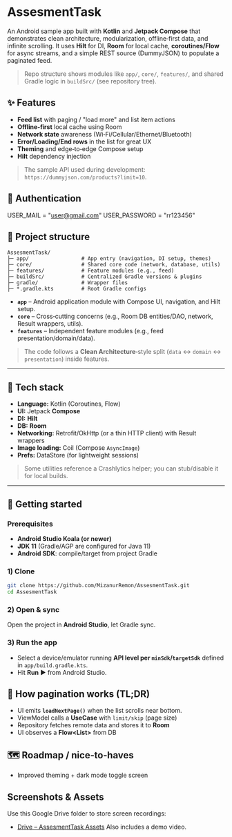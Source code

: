 # AssesmentTask

An Android sample app built with **Kotlin** and **Jetpack Compose** that demonstrates clean architecture, modularization, offline‑first data, and infinite scrolling. It uses **Hilt** for DI, **Room** for local cache, **coroutines/Flow** for async streams, and a simple REST source (DummyJSON) to populate a paginated feed.

> Repo structure shows modules like `app/`, `core/`, `features/`, and shared Gradle logic in `buildSrc/` (see repository tree).

## ✨ Features

* **Feed list** with paging / "load more" and list item actions
* **Offline‑first** local cache using Room
* **Network state** awareness (Wi‑Fi/Cellular/Ethernet/Bluetooth)
* **Error/Loading/End rows** in the list for great UX
* **Theming** and edge‑to‑edge Compose setup
* **Hilt** dependency injection

> The sample API used during development: `https://dummyjson.com/products?limit=10`.

## 🧱 Authentication
USER_MAIL = "user@gmail.com"
USER_PASSWORD = "rr123456"

## 🧱 Project structure

```
AssesmentTask/
├─ app/                 # App entry (navigation, DI setup, themes)
├─ core/                # Shared core code (network, database, utils)
├─ features/            # Feature modules (e.g., feed)
├─ buildSrc/            # Centralized Gradle versions & plugins
├─ gradle/              # Wrapper files
├─ *.gradle.kts         # Root Gradle configs
```

* **`app`** – Android application module with Compose UI, navigation, and Hilt setup.
* **`core`** – Cross‑cutting concerns (e.g., Room DB entities/DAO, network, Result wrappers, utils).
* **`features`** – Independent feature modules (e.g., feed presentation/domain/data).

> The code follows a **Clean Architecture**‑style split (`data` ↔ `domain` ↔ `presentation`) inside features.

---

## 🧰 Tech stack

* **Language:** Kotlin (Coroutines, Flow)
* **UI:** Jetpack **Compose**
* **DI:** **Hilt**
* **DB:** **Room**
* **Networking:** Retrofit/OkHttp (or a thin HTTP client) with Result wrappers
* **Image loading:** Coil (Compose `AsyncImage`)
* **Prefs:** DataStore (for lightweight sessions)

> Some utilities reference a Crashlytics helper; you can stub/disable it for local builds.

---

## 🚀 Getting started

### Prerequisites

* **Android Studio Koala (or newer)**
* **JDK 11** (Gradle/AGP are configured for Java 11)
* **Android SDK**: compile/target from project Gradle

### 1) Clone

```bash
git clone https://github.com/MizanurRemon/AssesmentTask.git
cd AssesmentTask
```

### 2) Open & sync

Open the project in **Android Studio**, let Gradle sync.

### 3) Run the app

* Select a device/emulator running **API level per `minSdk`/`targetSdk`** defined in `app/build.gradle.kts`.
* Hit **Run** ▶️ from Android Studio.

## 🧭 How pagination works (TL;DR)

* UI emits **`loadNextPage()`** when the list scrolls near bottom.
* ViewModel calls a **UseCase** with `limit/skip` (page size)
* Repository fetches remote data and stores it to **Room**
* UI observes a **Flow<List<Item>>** from DB

## 🗺️ Roadmap / nice‑to‑haves

* Improved theming + dark mode toggle screen



## Screenshots & Assets

Use this Google Drive folder to store  screen recordings:

* [Drive – AssesmentTask Assets](https://drive.google.com/drive/folders/15HeCjSKA0tuomObytgK9M8DVFkAFZBHx?usp=sharing)
Also includes a demo video.
